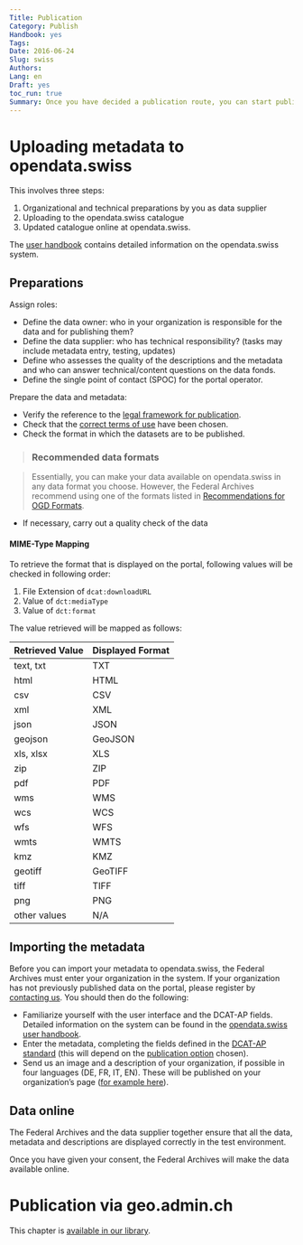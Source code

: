 ```yaml
---
Title: Publication
Category: Publish
Handbook: yes
Tags:
Date: 2016-06-24
Slug: swiss
Authors:
Lang: en
Draft: yes
toc_run: true
Summary: Once you have decided a publication route, you can start publishing open data. This is done in most cases directly on opendata.swiss. If you wish to publish geographic data, this happens via geo.admin.ch. Once you have selected your publication option, you need to upload the metadata to opendata.swiss.
---
```


<a name="opendataswiss"></a>
# Uploading metadata to opendata.swiss

This involves three steps:

1. Organizational and technical preparations by you as data supplier
2. Uploading to the opendata.swiss catalogue
3. Updated catalogue online at opendata.swiss.

The [user handbook](/en/library/opendataswiss-userguide) contains detailed information on the opendata.swiss system.

## Preparations

Assign roles:

- Define the data owner: who in your organization is responsible for the data and for publishing them?  
- Define the data supplier: who has technical responsibility? (tasks may include metadata entry, testing, updates)
- Define who assesses the quality of the descriptions and the metadata and who can answer technical/content questions on the data fonds.
- Define the single point of contact (SPOC) for the portal operator.

Prepare the data and metadata:

- Verify the reference to the [legal framework for publication](/en/prepare/frameworks).
- Check that the [correct terms of use](/en/prepare/terms) have been chosen.
- Check the format in which the datasets are to be published.

> ### Recommended data formats

> Essentially, you can make your data available on opendata.swiss in any data format you choose. However, the Federal Archives recommend using one of the formats listed in [Recommendations for OGD Formats](/en/library/empfehlungen-formate).

- If necessary, carry out a quality check of the data

#### MIME-Type Mapping
To retrieve the format that is displayed on the portal, following values will be checked in following order:
1. File Extension of `dcat:downloadURL`
2. Value of `dct:mediaType`
3. Value of `dct:format`

The value retrieved will be mapped as follows:

| Retrieved Value | Displayed Format |
|-------------|-----------|
| text, txt   | TXT       |
| html        | HTML      |
| csv         | CSV       |
| xml         | XML       |
| json        | JSON      |
| geojson     | GeoJSON   |
| xls, xlsx   | XLS       |
| zip         | ZIP       |
| pdf         | PDF       |
| wms         | WMS       |
| wcs         | WCS       |
| wfs         | WFS       |
| wmts        | WMTS      |
| kmz         | KMZ       |
| geotiff     | GeoTIFF   |
| tiff        | TIFF      |
| png         | PNG       |
| other values| N/A       |


## Importing the metadata

Before you can import your metadata to opendata.swiss, the Federal Archives must enter your organization in the system. If your organization has not previously published data on the portal, please register by [contacting us](mailto:opendata@bar.admin.ch). You should then do the following:

- Familiarize yourself with the user interface and the DCAT-AP fields. Detailed information on the system can be found in the [opendata.swiss user handbook](/en/library/opendataswiss-userguide).
- Enter the metadata, completing the fields defined in the [DCAT-AP standard](/en/library/ch-dcat-ap) (this will depend on the [publication option](/en/publish/options) chosen).
- Send us an image and a description of your organization, if possible in four languages (DE, FR, IT, EN). These will be published on your organization’s page ([for example here](https://opendata.swiss/en/organization/schweizerisches-bundesarchiv-bar)).

## Data online

The Federal Archives and the data supplier together ensure that all the data, metadata and descriptions are displayed correctly in the test environment.

Once you have given your consent, the Federal Archives will make the data available online.

<a name="geoadmin"></a>
# Publication via geo.admin.ch

This chapter is [available in our library](/en/library/geodaten-publikation).

